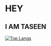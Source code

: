 
<h1>HEY</h1>
<h2>I AM TASEEN</h2>

[![Top Langs](https://github-readme-stats-rho-three-25.vercel.app/api/top-langs/?username=Yabek9000&layout=donut)](https://github.com/Yabek9000/github-readme-stats)
